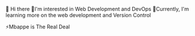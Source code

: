 👋 Hi there
👀I'm interested in Web Development and DevOps
🌱Currently, I'm learning more on the web development and Version Control


 ⚡Mbappe is The Real Deal
 
 





<!--
**MaTHani-Emmanuel/MaTHani-Emmanuel** is a ✨ _special_ ✨ repository because its `README.md` (this file) appears on your GitHub profile.

Here are some ideas to get you started:

- 🔭 I’m currently working on ...
- 🌱 I’m currently learning ...
- 👯 I’m looking to collaborate on ...
- 🤔 I’m looking for help with ...
- 💬 Ask me about ...
- 📫 How to reach me: ...
- 😄 Pronouns: ...
- ⚡ Fun fact: ...
-->
